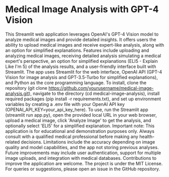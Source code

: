 # Medical Image Analysis with GPT-4 Vision

This Streamlit web application leverages OpenAI's GPT-4 Vision model to analyze medical images and provide detailed insights. It offers users the ability to upload medical images and receive expert-like analysis, along with an option for simplified explanations. Features include uploading and analyzing medical images, receiving detailed analysis simulating a medical expert's perspective, an option for simplified explanations (ELI5 - Explain Like I'm 5) of the analysis results, and a user-friendly interface built with Streamlit. The app uses Streamlit for the web interface, OpenAI API (GPT-4 Vision for image analysis and GPT-3.5-Turbo for simplified explanations), and Python as the core programming language. To install, clone the repository (git clone https://github.com/yourusername/medical-image-analysis.git), navigate to the directory (cd medical-image-analysis), install required packages (pip install -r requirements.txt), and set up environment variables by creating a .env file with your OpenAI API key (OPENAI_API_KEY=your_api_key_here). To use, run the Streamlit app (streamlit run app.py), open the provided local URL in your web browser, upload a medical image, click 'Analyze Image' to get the analysis, and optionally select 'ELI5' for a simplified explanation. Important note: This application is for educational and demonstration purposes only. Always consult with a qualified medical professional before making any health-related decisions. Limitations include the accuracy depending on image quality and model capabilities, and the app not storing previous analyses. Future improvements may include user authentication, support for multiple image uploads, and integration with medical databases. Contributions to improve the application are welcome. The project is under the MIT License. For queries or suggestions, please open an issue in the GitHub repository.
